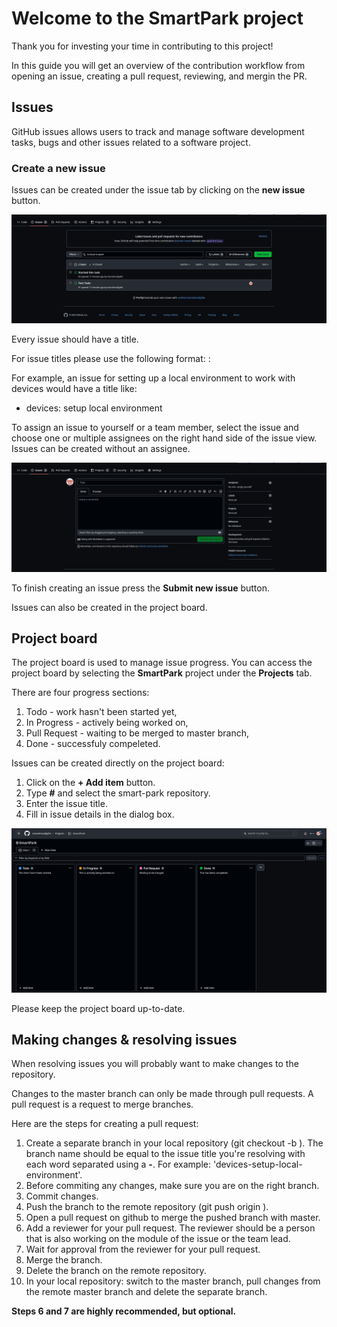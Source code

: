 # Welcome to the SmartPark project

Thank you for investing your time in contributing to this project!

In this guide you will get an overview of the contribution workflow from opening an issue, creating a pull request, reviewing, and mergin the PR.

## Issues

GitHub issues allows users to track and manage software development tasks, bugs and other issues related to a software project.

### Create a new issue

Issues can be created under the issue tab by clicking on the **new issue** button.

![New Issue](images/create_an_issue_1.png)

Every issue should have a title.

For issue titles please use the following format:
<module>: <description>

For example, an issue for setting up a local environment to work with devices would have a title like:
- devices: setup local environment

To assign an issue to yourself or a team member, select the issue and choose one or multiple assignees on the right hand side of the issue view.
Issues can be created without an assignee.

![Issue View](images/create_an_issue_2.png)

To finish creating an issue press the **Submit new issue** button.

Issues can also be created in the project board.

## Project board

The project board is used to manage issue progress. You can access the project board by selecting the **SmartPark** project under the **Projects** tab.

There are four progress sections:

1. Todo 	    - work hasn't been started yet, 
2. In Progress  - actively being worked on,
3. Pull Request - waiting to be merged to master branch,
4. Done		    - successfuly compeleted.

Issues can be created directly on the project board: 
1. Click on the **+ Add item** button.
2. Type **#** and select the smart-park repository.
3. Enter the issue title.
4. Fill in issue details in the dialog box.

![Project board](images/project_board.png)

Please keep the project board up-to-date.

## Making changes & resolving issues

When resolving issues you will probably want to make changes to the repository.

Changes to the master branch can only be made through pull requests. A pull request is a request to merge branches.

Here are the steps for creating a pull request:
1. Create a separate branch in your local repository (git checkout -b <branch-name>). The branch name should be equal to the issue title you're resolving with each word separated using a **-**. For example: 'devices-setup-local-environment'.
2. Before commiting any changes, make sure you are on the right branch.
3. Commit changes.
4. Push the branch to the remote repository (git push origin <branch-name>).
5. Open a pull request on github to merge the pushed branch with master.
6. Add a reviewer for your pull request. The reviewer should be a person that is also working on the module of the issue or the team lead.
7. Wait for approval from the reviewer  for your pull request.
8. Merge the branch.
9. Delete the branch on the remote repository.
10. In your local repository: switch to the master branch, pull changes from the remote master branch and delete the separate branch.

**Steps 6 and 7 are highly recommended, but optional.**


